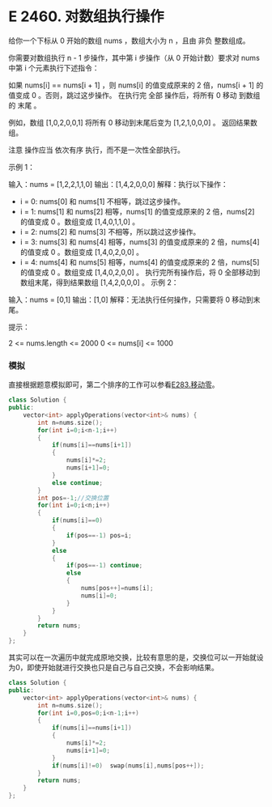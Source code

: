 # E 2460. 对数组执行操作

给你一个下标从 0 开始的数组 nums ，数组大小为 n ，且由 非负 整数组成。

你需要对数组执行 n - 1 步操作，其中第 i 步操作（从 0 开始计数）要求对 nums 中第 i 个元素执行下述指令：

如果 nums[i] == nums[i + 1] ，则 nums[i] 的值变成原来的 2 倍，nums[i + 1] 的值变成 0 。否则，跳过这步操作。
在执行完 全部 操作后，将所有 0 移动 到数组的 末尾 。

例如，数组 [1,0,2,0,0,1] 将所有 0 移动到末尾后变为 [1,2,1,0,0,0] 。
返回结果数组。

注意 操作应当 依次有序 执行，而不是一次性全部执行。

 

示例 1：

输入：nums = [1,2,2,1,1,0]
输出：[1,4,2,0,0,0]
解释：执行以下操作：
- i = 0: nums[0] 和 nums[1] 不相等，跳过这步操作。
- i = 1: nums[1] 和 nums[2] 相等，nums[1] 的值变成原来的 2 倍，nums[2] 的值变成 0 。数组变成 [1,4,0,1,1,0] 。
- i = 2: nums[2] 和 nums[3] 不相等，所以跳过这步操作。
- i = 3: nums[3] 和 nums[4] 相等，nums[3] 的值变成原来的 2 倍，nums[4] 的值变成 0 。数组变成 [1,4,0,2,0,0] 。
- i = 4: nums[4] 和 nums[5] 相等，nums[4] 的值变成原来的 2 倍，nums[5] 的值变成 0 。数组变成 [1,4,0,2,0,0] 。
执行完所有操作后，将 0 全部移动到数组末尾，得到结果数组 [1,4,2,0,0,0] 。
示例 2：

输入：nums = [0,1]
输出：[1,0]
解释：无法执行任何操作，只需要将 0 移动到末尾。
 

提示：

2 <= nums.length <= 2000
0 <= nums[i] <= 1000



### 模拟

直接根据题意模拟即可，第二个排序的工作可以参看[E283.移动零](https://leetcode.cn/problems/move-zeroes/)。

```cpp
class Solution {
public:
    vector<int> applyOperations(vector<int>& nums) {
        int n=nums.size();
        for(int i=0;i<n-1;i++)
        {
            if(nums[i]==nums[i+1])
            {
                nums[i]*=2;
                nums[i+1]=0;
            }
            else continue;
        }
        int pos=-1;//交换位置
        for(int i=0;i<n;i++)
        {
            if(nums[i]==0)
            {
                if(pos==-1) pos=i;
            }
            else 
            {
                if(pos==-1) continue;
                else
                {
                    nums[pos++]=nums[i];
                    nums[i]=0;
                }
            }
        }
        return nums;
    }
};
```
其实可以在一次遍历中就完成原地交换，比较有意思的是，交换位可以一开始就设为0，即使开始就进行交换也只是自己与自己交换，不会影响结果。

```cpp
class Solution {
public:
    vector<int> applyOperations(vector<int>& nums) {
        int n=nums.size();
        for(int i=0,pos=0;i<n-1;i++)
        {
            if(nums[i]==nums[i+1])
            {
                nums[i]*=2;
                nums[i+1]=0;
            }
            if(nums[i]!=0)  swap(nums[i],nums[pos++]);
        }
        return nums;
    }
};

```

